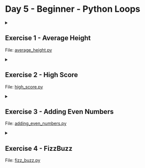 # Day 5 - Beginner - Python Loops

<details>
<summary>

## Exercise 1 - Average Height
File: [average_height.py](https://github.com/codenvibes/100DaysofCode/blob/master/Day_5/average_height.py)
</summary>

You are going to write a program that calculates the average student height from a List of heights.

e.g. student_heights = [180, 124, 165, 173, 189, 169, 146]

The average height can be calculated by adding all the heights together and dividing by the total number of heights.

e.g.

180 + 124 + 165 + 173 + 189 + 169 + 146 = **1146**

There are a total of 7 heights in student_heights

1146 ÷ 7 = 163.71428571428572

Average height rounded to the nearest whole number = 164

**Important** You should not use the sum() or len() functions in your answer. You should try to replicate their functionality using what you have learnt about for loops.

Example Input
```
156 178 165 171 187
```
In this case, student_heights would be a list that looks like: [156, 178, 165, 171, 187]

Example Output
```
171
```
</details>

<details>
<summary>

## Exercise 2 - High Score
File: [high_score.py](https://github.com/codenvibes/100DaysofCode/blob/master/Day_5/high_score.py)
</summary>

You are going to write a program that calculates the highest score from a List of scores.

e.g. student_scores = [78, 65, 89, 86, 55, 91, 64, 89]

Important you are not allowed to use the max or min functions. The output words must match the example. i.e

The highest score in the class is: x

Example Input
```
78 65 89 86 55 91 64 89
```
In this case, student_scores would be a list that looks like: [78, 65, 89, 86, 55, 91, 64, 89]

Example Output
```
The highest score in the class is: 91
```
Hint:

Think about the logic before writing code. How can you compare numbers against each other to see which one is larger?
</details>

<details>
<summary>

## Exercise 3 - Adding Even Numbers
File: [adding_even_numbers.py](https://github.com/codenvibes/100DaysofCode/blob/master/Day_5/adding_even_numbers.py)
</summary>

You are going to write a program that calculates the sum of all the even numbers from 1 to 100. Thus, the first even number would be 2 and the last one is 100:

i.e. 2 + 4 + 6 + 8 +10 ... + 98 + 100

Important, there should only be 1 print statement in your console output. It should just print the final total and not every step of the calculation.

Hint:
There are quite a few ways of solving this problem, but you will need to use the `clear` function in any of the solutions.
</details>

<details>
<summary>

## Exercise 4 - FizzBuzz
File: [fizz_buzz.py](https://github.com/codenvibes/100DaysofCode/blob/master/Day_5/fizz_buzz.py)
</summary>

You are going to write a program that automatically prints the solution to the FizzBuzz game.

Your program should print each number from 1 to 100 in turn.

When the number is divisible by 3 then instead of printing the number it should print "Fizz".

When the number is divisible by 5, then instead of printing the number it should print "Buzz".`

  And if the number is divisible by both 3 and 5 e.g. 15 then instead of the number it should print "FizzBuzz"

e.g. it might start off like this:
```
1
2
Fizz
4
Buzz
Fizz
7
8
Fizz
Buzz
11
Fizz
13
14
FizzBuzz
.... etc.
```
Hint:

1. Remember your answer should start from 1 and go up to and including 100.
2. Each number/text should be printed on a separate line.
</details>